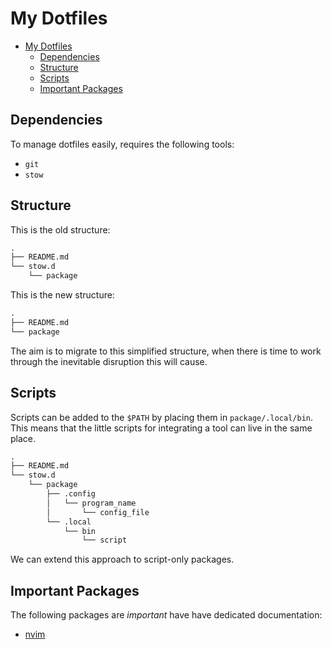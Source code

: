 # My Dotfiles

<!--toc:start-->
* [My Dotfiles](#my-dotfiles)
  * [Dependencies](#dependencies)
  * [Structure](#structure)
  * [Scripts](#scripts)
  * [Important Packages](#important-packages)
<!--toc:end-->

## Dependencies

To manage dotfiles easily, requires the following tools:

* `git`
* `stow`

## Structure

This is the old structure:

``` txt
.
├── README.md
└── stow.d
    └── package
```

This is the new structure:

```txt
.
├── README.md
└── package
```

The aim is to migrate to this simplified structure, when there is time to work
through the inevitable disruption this will cause.

## Scripts

Scripts can be added to the `$PATH` by placing them in `package/.local/bin`.
This means that the little scripts for integrating a tool can live in the same
place.

```txt
.
├── README.md
└── stow.d
    └── package
        ├── .config
        │   └── program_name
        │       └── config_file
        └── .local
            └── bin
                └── script
```

We can extend this approach to script-only packages.

## Important Packages

The following packages are *important* have have dedicated documentation:

* [nvim](stow.d/nvim/README.md)
